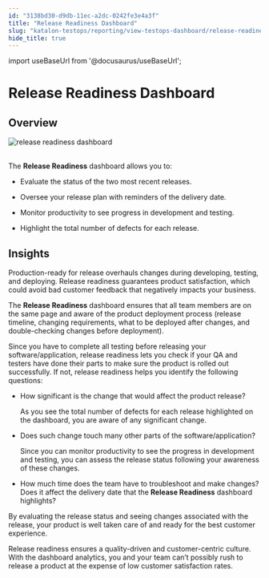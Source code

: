 ```yaml
---
id: "3138bd30-d9db-11ec-a2dc-0242fe3e4a3f"
title: "Release Readiness Dashboard"
slug: "katalon-testops/reporting/view-testops-dashboard/release-readiness-dashboard"
hide_title: true
---
```

import useBaseUrl from '@docusaurus/useBaseUrl';

    

# <a id="id_dashboard-release-readiness" class="anchor_top_offset"/><a id="ariaid-title1" class="anchor_top_offset"/>Release Readiness Dashboard

    
    
  

## <a id="id_1" class="anchor_top_offset"/>Overview

<p xmlns="http://www.w3.org/1999/xhtml" className="p">   <img className="image" src={useBaseUrl("https://github.com/katalon-studio/docs-images/raw/master/katalon-analytics/docs/overview/kt-dashboard-release-readiness-ui-may2022.png")} alt="release readiness dashboard" /><br /><br /> </p> 
<div xmlns="http://www.w3.org/1999/xhtml" className="p">The <strong className="ph b">Release Readiness</strong> dashboard allows you to:<ul className="ul"><li className="li"><p className="p">Evaluate the status of the two most recent releases. </p></li><li className="li"><p className="p">Oversee
        your release plan with reminders of the delivery date. </p></li><li className="li"><p className="p">Monitor
        productivity to see progress in development and testing. </p></li><li className="li"><p className="p">Highlight the total number of defects for each release.</p></li></ul>
</div>
    

## <a id="id_2" class="anchor_top_offset"/>Insights

    
      
<p xmlns="http://www.w3.org/1999/xhtml" className="p">Production-ready for release overhauls changes during   developing, testing, and deploying. Release readiness guarantees   product satisfaction, which could avoid bad customer feedback that   negatively impacts your business.</p> 
      
<p xmlns="http://www.w3.org/1999/xhtml" className="p">The <strong className="ph b">Release Readiness</strong> dashboard ensures that   all team members are on the same page and aware of the product   deployment process (release timeline, changing requirements, what   to be deployed after changes, and double-checking changes before   deployment).</p> 
      
<p xmlns="http://www.w3.org/1999/xhtml" className="p">Since you have to complete all testing before releasing your   software/application, release readiness lets you check if your QA   and testers have done their parts to make sure the product is   rolled out successfully. If not, release readiness helps you   identify the following questions:</p> 
      
<ul xmlns="http://www.w3.org/1999/xhtml" className="ul">   <li className="li">     <p className="p">How significant is the change that would affect the product       release?</p>     <p className="p">As you see the total number of defects for each release       highlighted on the dashboard, you are aware of any significant       change.</p>   </li>   <li className="li">     <p className="p">Does such change touch many other parts of the       software/application?</p>     <p className="p">Since you can monitor productivity to see the progress in       development and testing, you can assess the release status       following your awareness of these changes.</p>   </li>   <li className="li">     <p className="p">How much time does the team have to troubleshoot and make       changes? Does it affect the delivery date that the <strong className="ph b">Release         Readiness</strong> dashboard highlights?</p>   </li> </ul> 
      
<p xmlns="http://www.w3.org/1999/xhtml" className="p">By evaluating the release status and seeing changes associated   with the release, your product is well taken care of and ready for   the best customer experience.</p> 
      
<p xmlns="http://www.w3.org/1999/xhtml" className="p">Release readiness ensures a quality-driven and customer-centric   culture. With the dashboard analytics, you and your team   can’t possibly rush to release a product at the expense of   low customer satisfaction rates.</p> 
    
  
